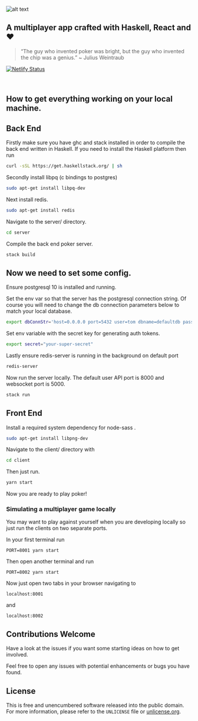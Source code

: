 ![alt text](https://i.imgur.com/big5Pqa.png "Ten Poker")

## A multiplayer app crafted with Haskell, React and ❤️

> “The guy who invented poker was bright, but the guy who invented the chip was a genius.” ~ Julius Weintraub


[![Netlify Status](https://api.netlify.com/api/v1/badges/c21ef5e4-5227-4a24-87a8-b71961650fd5/deploy-status)](https://app.netlify.com/sites/tenpoker/deploys)

<br />

## How to get everything working on your local machine.

## Back End

Firstly make sure you have ghc and stack installed in order to compile the back end written in Haskell.
If you need to install the Haskell platform then run
```bash
curl -sSL https://get.haskellstack.org/ | sh
```

Secondly install libpq (c bindings to postgres)
```bash
sudo apt-get install libpq-dev
```

Next install redis.
```bash
sudo apt-get install redis
```

Navigate to the server/ directory.
```bash
cd server
```

Compile the back end poker server.
```bash
stack build
```

## Now we need to set some config.

Ensure postgresql 10 is installed and running.

Set the env var so that the server has the postgresql connection string.
Of course you will need to change the db connection parameters below to match your local database.
```bash
export dbConnStr='host=0.0.0.0 port=5432 user=tom dbname=defaultdb password=pass'
```

Set env variable with the secret key for generating auth tokens.
```bash
export secret="your-super-secret"
```

Lastly ensure redis-server is running in the background on default port 
```bash
redis-server
```

Now run the server locally. The default user API port is 8000 and websocket port is 5000. 
```bash
stack run
```


## Front End

Install a required system dependency for node-sass .
```bash
sudo apt-get install libpng-dev
```

Navigate to the client/ directory with
```bash
cd client
```

Then just run.
```bash
yarn start
```

Now you are ready to play poker! 

### Simulating a multiplayer game locally

You may want to play against yourself when you are developing locally so just 
run the clients on two separate ports.

In your first terminal run
```
PORT=8001 yarn start
```

Then open another terminal and run
```
PORT=8002 yarn start
```

Now just open two tabs in your browser navigating to 
```
localhost:8001
```
and 
```
localhost:8002
```


## Contributions Welcome

Have a look at the issues if you want some starting ideas on how to get involved.

Feel free to open any issues with potential enhancements or bugs you have found.

## License

This is free and unencumbered software released into the public domain.  
For more information, please refer to the `UNLICENSE` file or [unlicense.org](http://unlicense.org).
